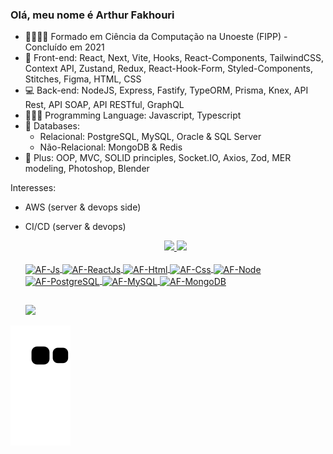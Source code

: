 ### Olá, meu nome é Arthur Fakhouri


- 👨🏻‍🎓📒 Formado em Ciência da Computação na Unoeste (FIPP) - Concluído em 2021
- 🎨 Front-end: React, Next, Vite, Hooks, React-Components, TailwindCSS, Context API, Zustand, Redux, React-Hook-Form, Styled-Components, Stitches, Figma, HTML, CSS
- 💻 Back-end: NodeJS, Express, Fastify, TypeORM, Prisma, Knex, API Rest, API SOAP, API RESTful, GraphQL
- 👨🏻‍💻 Programming Language: Javascript, Typescript
- 🔋 Databases:
  -  Relacional: PostgreSQL, MySQL, Oracle & SQL Server
  -  Não-Relacional: MongoDB & Redis
- 🌱 Plus: OOP, MVC, SOLID principles, Socket.IO, Axios, Zod, MER modeling, Photoshop, Blender

Interesses:
- AWS (server & devops side)
- CI/CD (server & devops)
 
  <div align="center">
    <a href="https://github.com/ArthurFakhouri">
    <img height="180em" src="https://github-readme-stats-six-smoky.vercel.app/api?username=ArthurFakhouri&show_icons=true&theme=radical&include_all_commits=true&count_private=true"/>
    <img height="180em" src="https://github-readme-stats-six-smoky.vercel.app/api/top-langs/?username=ArthurFakhouri&layout=compact&langs_count=7&theme=radical"/>
  </div>

  <div style="display: inline_block"><br>
   <img align="center" alt="AF-Js" height="30" width="40" src="https://cdn.jsdelivr.net/gh/devicons/devicon/icons/javascript/javascript-original.svg">
   <img align="center" alt="AF-ReactJs" height="30" width="40" src="https://cdn.jsdelivr.net/gh/devicons/devicon/icons/react/react-original.svg">
   <img align="center" alt="AF-Html" height="30" width="40" src="https://cdn.jsdelivr.net/gh/devicons/devicon/icons/html5/html5-original.svg">
   <img align="center" alt="AF-Css" height="30" width="40" src="https://cdn.jsdelivr.net/gh/devicons/devicon/icons/css3/css3-original.svg">
   <img align="center" alt="AF-Node" height="30" width="40" src="https://cdn.jsdelivr.net/gh/devicons/devicon/icons/nodejs/nodejs-original.svg">
   <img align="center" alt="AF-PostgreSQL" height="30" width="40" src="https://cdn.jsdelivr.net/gh/devicons/devicon/icons/postgresql/postgresql-original.svg">
   <img align="center" alt="AF-MySQL" height="30" width="40" src="https://cdn.jsdelivr.net/gh/devicons/devicon/icons/mysql/mysql-original.svg">
   <img align="center" alt="AF-MongoDB" height="30" width="40" src="https://cdn.jsdelivr.net/gh/devicons/devicon/icons/mongodb/mongodb-original.svg">
  </div>
  
  ##
  
  <div> 
  <a href="https://www.linkedin.com/in/arthur-fakhouri/" target="_blank"><img src="https://img.shields.io/badge/-LinkedIn-%230077B5?style=for-the-badge&logo=linkedin&logoColor=white" target="_blank"></a>
  </div>

![Snake animation](https://github.com/ArthurFakhouri/ArthurFakhouri/blob/output/github-contribution-grid-snake.svg)
